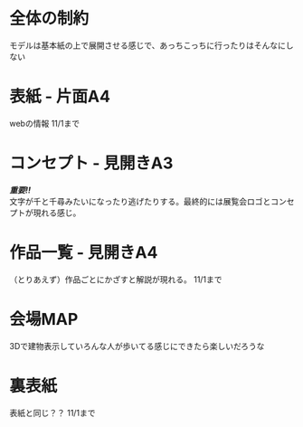 # 全体の制約
モデルは基本紙の上で展開させる感じで、あっちこっちに行ったりはそんなにしない

# 表紙 - 片面A4
webの情報 11/1まで

# コンセプト - 見開きA3
***重要!!***<br>
文字が千と千尋みたいになったり逃げたりする。最終的には展覧会ロゴとコンセプトが現れる感じ。

# 作品一覧 - 見開きA4
（とりあえず）作品ごとにかざすと解説が現れる。 11/1まで

# 会場MAP
3Dで建物表示していろんな人が歩いてる感じにできたら楽しいだろうな

# 裏表紙
表紙と同じ？？ 11/1まで